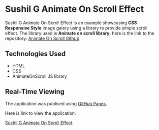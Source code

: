 # Sushil G Animate On Scroll Effect

Sushil G Animate On Scroll Effect is an example showcasing **CSS Responsive Style** image galery using a library to provide simple scroll effect.  The library used is **Animate on scroll library**, here is the link to the repository: [Animate On Scroll Github](https://github.com/michalsnik/aos)


## Technologies Used

- HTML
- CSS
- AnimateOnScroll JS library

## Real-Time Viewing

The application was publised using [GitHub Pages](https://pages.github.com/). 

Here is link to view the application:

[Sushil G Animate On Scroll Effect](https://susgupta.github.ioanimate_on_scroll_tutorial/)
